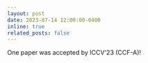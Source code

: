 ```yaml
---
layout: post
date: 2023-07-14 12:00:00-0400
inline: true
related_posts: false
---
```


One paper was accepted by ICCV'23 (CCF-A)! 